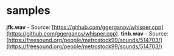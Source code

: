 # samples

**jfk.wav** - Source: [https://github.com/ggerganov/whisper.cpp](https://github.com/ggerganov/whisper.cpp).
**tinb.wav** - Source: [https://freesound.org/people/metrostock99/sounds/514703/](https://freesound.org/people/metrostock99/sounds/514703/)
